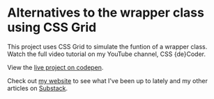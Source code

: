 # Alternatives to the wrapper class using CSS Grid

This project uses CSS Grid to simulate the funtion of a wrapper class. Watch the full video tutorial on my YouTube channel, CSS {de}Coder.

View the [live project on codepen](https://codepen.io/alliemack/pen/KKEPaKb?editors=1100). 

Check out [my website](https://allisonmleggett.netlify.app/) to see what I've been up to lately and my other articles on [Substack](https://allisonleggett.substack.com/).
